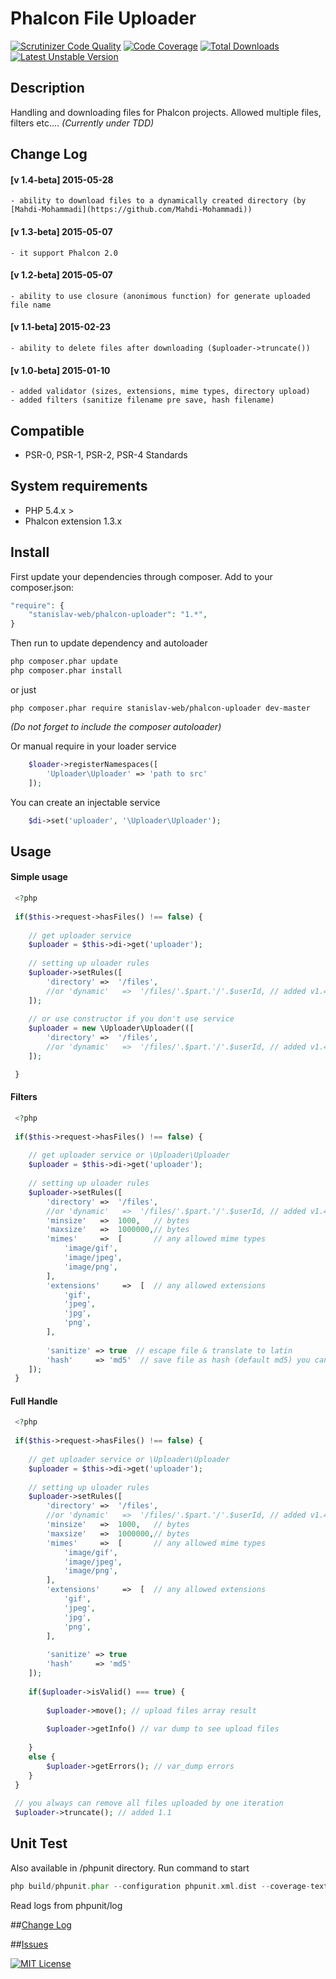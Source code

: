 # Phalcon File Uploader

[![Scrutinizer Code Quality](https://scrutinizer-ci.com/g/stanislav-web/phalcon-uploader/badges/quality-score.png?b=master)](https://scrutinizer-ci.com/g/stanislav-web/phalcon-uploader/?branch=master) [![Code Coverage](https://scrutinizer-ci.com/g/stanislav-web/phalcon-uploader/badges/coverage.png?b=master)](https://scrutinizer-ci.com/g/stanislav-web/phalcon-uploader/?branch=master) [![Total Downloads](https://poser.pugx.org/stanislav-web/phalcon-uploader/downloads.svg)](https://packagist.org/packages/stanislav-web/phalcon-uploader) [![Latest Unstable Version](https://poser.pugx.org/stanislav-web/phalcon-uploader/v/unstable.svg)](https://packagist.org/packages/stanislav-web/phalcon-uploader)

## Description
Handling and downloading files for Phalcon projects. Allowed multiple files, filters etc.... _(Currently under TDD)_

## Change Log 

#### [v 1.4-beta] 2015-05-28
    - ability to download files to a dynamically created directory (by [Mahdi-Mohammadi](https://github.com/Mahdi-Mohammadi))
    
#### [v 1.3-beta] 2015-05-07
    - it support Phalcon 2.0
    
#### [v 1.2-beta] 2015-05-07
    - ability to use closure (anonimous function) for generate uploaded file name
    
#### [v 1.1-beta] 2015-02-23
    - ability to delete files after downloading ($uploader->truncate())
    
#### [v 1.0-beta] 2015-01-10
    - added validator (sizes, extensions, mime types, directory upload)
    - added filters (sanitize filename pre save, hash filename)

## Compatible
- PSR-0, PSR-1, PSR-2, PSR-4 Standards

## System requirements
- PHP 5.4.x >
- Phalcon extension 1.3.x

## Install
First update your dependencies through composer. Add to your composer.json:
```php
"require": {
    "stanislav-web/phalcon-uploader": "1.*",
}
```
Then run to update dependency and autoloader 
```python
php composer.phar update
php composer.phar install
```
or just
```
php composer.phar require stanislav-web/phalcon-uploader dev-master 
```
_(Do not forget to include the composer autoloader)_

Or manual require in your loader service
```php
    $loader->registerNamespaces([
        'Uploader\Uploader' => 'path to src'
    ]);
```
You can create an injectable service
```php
    $di->set('uploader', '\Uploader\Uploader');
```
## Usage

#### Simple usage

```php
 <?php
 
 if($this->request->hasFiles() !== false) {
    
    // get uploader service
    $uploader = $this->di->get('uploader');
    
    // setting up uloader rules
    $uploader->setRules([
        'directory' =>  '/files',
        //or 'dynamic'   =>  '/files/'.$part.'/'.$userId, // added v1.4-beta
    ]);
    
    // or use constructor if you don't use service
    $uploader = new \Uploader\Uploader(([
        'directory' =>  '/files',
        //or 'dynamic'   =>  '/files/'.$part.'/'.$userId, // added v1.4-beta
    ]);

 }
```

#### Filters

```php
 <?php
 
 if($this->request->hasFiles() !== false) {
    
    // get uploader service or \Uploader\Uploader
    $uploader = $this->di->get('uploader');
    
    // setting up uloader rules
    $uploader->setRules([
        'directory' =>  '/files',
        //or 'dynamic'   =>  '/files/'.$part.'/'.$userId, // added v1.4-beta
        'minsize'   =>  1000,   // bytes
        'maxsize'   =>  1000000,// bytes
        'mimes'     =>  [       // any allowed mime types
            'image/gif',
            'image/jpeg',
            'image/png',
        ],
        'extensions'     =>  [  // any allowed extensions
            'gif',
            'jpeg',
            'jpg',
            'png',
        ],  
          
        'sanitize' => true  // escape file & translate to latin  
        'hash'     => 'md5'  // save file as hash (default md5) you can use ANY function to handle filename
    ]);
 }
```

#### Full Handle

```php
 <?php
 
 if($this->request->hasFiles() !== false) {
    
    // get uploader service or \Uploader\Uploader
    $uploader = $this->di->get('uploader');
    
    // setting up uloader rules
    $uploader->setRules([
        'directory' =>  '/files',
        //or 'dynamic'   =>  '/files/'.$part.'/'.$userId, // added v1.4-beta
        'minsize'   =>  1000,   // bytes
        'maxsize'   =>  1000000,// bytes
        'mimes'     =>  [       // any allowed mime types
            'image/gif',
            'image/jpeg',
            'image/png',
        ],
        'extensions'     =>  [  // any allowed extensions
            'gif',
            'jpeg',
            'jpg',
            'png',
        ],  
          
        'sanitize' => true
        'hash'     => 'md5'
    ]);
    
    if($uploader->isValid() === true) {
    
        $uploader->move(); // upload files array result
        
        $uploader->getInfo() // var dump to see upload files
    
    }
    else {
        $uploader->getErrors(); // var_dump errors
    }
 }
 
 // you always can remove all files uploaded by one iteration 
 $uploader->truncate(); // added 1.1
```

## Unit Test
Also available in /phpunit directory. Run command to start
```php
php build/phpunit.phar --configuration phpunit.xml.dist --coverage-text
```

Read logs from phpunit/log

##[Change Log](https://github.com/stanislav-web/phalcon-uploader/blob/master/CHANGELOG.md "Change Log")

##[Issues](https://github.com/stanislav-web/phalcon-uploader/issues "Issues")

[![MIT License](https://poser.pugx.org/stanislav-web/phalcon-uploader/license.svg)](https://packagist.org/packages/stanislav-web/phalcon-searcher)
